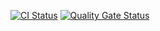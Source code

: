 [![CI Status](https://github.com/Skier54/hexlet-spring-blog/actions/workflows/ci.yml/badge.svg)](https://github.com/Skier54/hexlet-spring-blog/actions)
[![Quality Gate Status](https://sonarcloud.io/api/project_badges/measure?project=Skier54_hexlet-spring-blog&metric=alert_status)](https://sonarcloud.io/summary/new_code?id=Skier54_hexlet-spring-blog)





